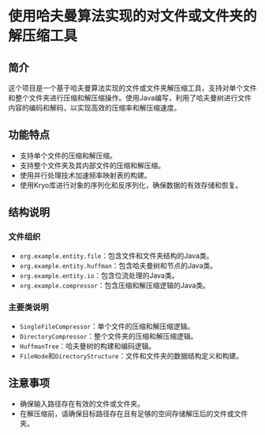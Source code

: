 # 使用哈夫曼算法实现的对文件或文件夹的解压缩工具

## 简介

这个项目是一个基于哈夫曼算法实现的文件或文件夹解压缩工具，支持对单个文件和整个文件夹进行压缩和解压缩操作。使用Java编写，利用了哈夫曼树进行文件内容的编码和解码，以实现高效的压缩率和解压缩速度。

## 功能特点

- 支持单个文件的压缩和解压缩。
- 支持整个文件夹及其内部文件的压缩和解压缩。
- 使用并行处理技术加速频率映射表的构建。
- 使用Kryo库进行对象的序列化和反序列化，确保数据的有效存储和恢复。

## 结构说明

### 文件组织

- `org.example.entity.file`：包含文件和文件夹结构的Java类。
- `org.example.entity.huffman`：包含哈夫曼树和节点的Java类。
- `org.example.entity.io`：包含位流处理的Java类。
- `org.example.compressor`：包含压缩和解压缩逻辑的Java类。

### 主要类说明

- `SingleFileCompressor`：单个文件的压缩和解压缩逻辑。
- `DirectoryCompressor`：整个文件夹的压缩和解压缩逻辑。
- `HuffmanTree`：哈夫曼树的构建和编码逻辑。
- `FileNode`和`DirectoryStructure`：文件和文件夹的数据结构定义和构建。

## 注意事项

- 确保输入路径存在有效的文件或文件夹。
- 在解压缩前，请确保目标路径存在且有足够的空间存储解压后的文件或文件夹。

